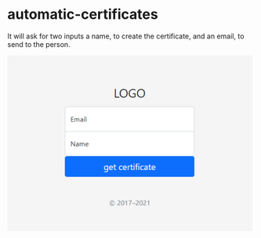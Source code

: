 # automatic-certificates
It will ask for two inputs a name, to create the certificate, and an email, to send to the person.

![inputs](images/inputs.png)
